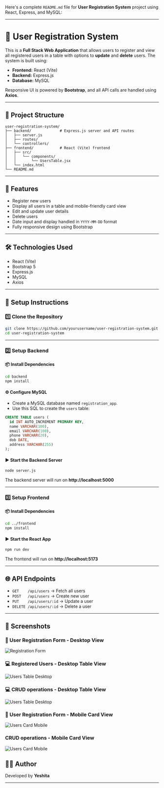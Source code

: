 Here's a complete `README.md` file for **User Registration System** project using React, Express, and MySQL:

---

# 👥 User Registration System

This is a **Full Stack Web Application** that allows users to register and view all registered users in a table with options to **update** and **delete** users. The system is built using:

- **Frontend:** React (Vite)
- **Backend:** Express.js
- **Database:** MySQL

Responsive UI is powered by **Bootstrap**, and all API calls are handled using **Axios**.

---

## 📁 Project Structure

```
user-registration-system/
├── backend/             # Express.js server and API routes
│   ├── server.js
│   ├── routes/
│   └── controllers/
├── frontend/            # React (Vite) frontend
│   ├── src/
│   │   └── components/
│   │       └── UsersTable.jsx
│   └── index.html
└── README.md
```

---

## 🚀 Features

- Register new users
- Display all users in a table and mobile-friendly card view
- Edit and update user details
- Delete users
- Date input and display handled in `YYYY-MM-DD` format
- Fully responsive design using Bootstrap

---

## 🛠️ Technologies Used

- React (Vite)
- Bootstrap 5
- Express.js
- MySQL
- Axios

---

## 🔧 Setup Instructions

### 1️⃣ Clone the Repository

```bash
git clone https://github.com/yourusername/user-registration-system.git
cd user-registration-system
```

---

### 2️⃣ Setup Backend

#### 📦 Install Dependencies

```bash
cd backend
npm install
```

#### ⚙️ Configure MySQL

- Create a MySQL database named `registration_app`.
- Use this SQL to create the `users` table:

```sql
CREATE TABLE users (
  id INT AUTO_INCREMENT PRIMARY KEY,
  name VARCHAR(100),
  email VARCHAR(100),
  phone VARCHAR(20),
  dob DATE,
  address VARCHAR(255)
);
```

#### ▶️ Start the Backend Server

```bash
node server.js
```

The backend server will run on **http://localhost:5000**

---

### 3️⃣ Setup Frontend

#### 📦 Install Dependencies

```bash
cd ../frontend
npm install
```

#### ▶️ Start the React App

```bash
npm run dev
```

The frontend will run on **http://localhost:5173**

---

## 🌐 API Endpoints

- `GET    /api/users` → Fetch all users
- `POST   /api/users` → Create new user
- `PUT    /api/users/:id` → Update a user
- `DELETE /api/users/:id` → Delete a user

---

## 📸 Screenshots

### 📝 User Registration Form - Desktop View
![Registration Form](./Screenshots/Registration_Form.png)

### 💻 Registered Users - Desktop Table View
![Users Table Desktop](./Screenshots/Registered_Users.png)

### 💻 CRUD operations - Desktop Table View
![Users Table Desktop](./Screenshots/CRUD_Operations.png)

### 📝 User Registration Form - Mobile Card View
![Users Card Mobile](./Screenshots/RegistrationForm_Mobile_View.png)

### CRUD operations - Mobile Card View
![Users Card Mobile](./Screenshots/CRUD_Operations_Mobile_View.png)





## 👩‍💻 Author

Developed by **Yeshita**

---

